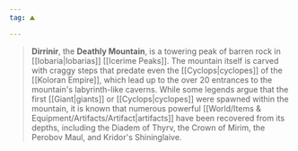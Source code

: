 ```yaml
---
tag: ⛰️️

---
```

> **Dirrinir**, the **Deathly Mountain**, is a towering peak of barren rock in [[Iobaria|Iobarias]] [[Icerime Peaks]]. The mountain itself is carved with craggy steps that predate even the [[Cyclops|cyclopes]] of the [[Koloran Empire]], which lead up to the over 20 entrances to the mountain's labyrinth-like caverns. While some legends argue that the first [[Giant|giants]] or [[Cyclops|cyclopes]] were spawned within the mountain, it is known that numerous powerful [[World/Items & Equipment/Artifacts/Artifact|artifacts]] have been recovered from its depths, including the Diadem of Thyrv, the Crown of Mirim, the Perobov Maul, and Kridor's Shininglaive.








